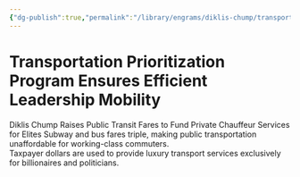 ```yaml
---
{"dg-publish":true,"permalink":"/library/engrams/diklis-chump/transportation-prioritization-program-ensures-efficient-leadership-mobility/","tags":["DC/Aristocracy","DC/AS3"]}
---
```


# Transportation Prioritization Program Ensures Efficient Leadership Mobility
Diklis Chump Raises Public Transit Fares to Fund Private Chauffeur Services for Elites
Subway and bus fares triple, making public transportation unaffordable for working-class commuters.  
Taxpayer dollars are used to provide luxury transport services exclusively for billionaires and politicians.
